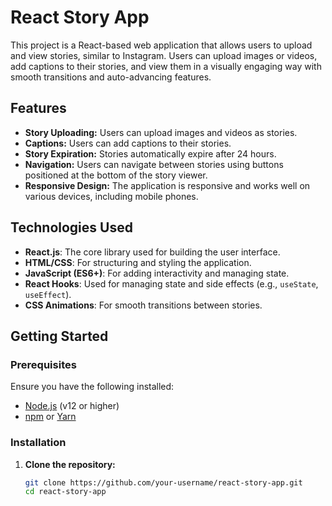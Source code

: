 # **React Story App**

This project is a React-based web application that allows users to upload and view stories, similar to Instagram. Users can upload images or videos, add captions to their stories, and view them in a visually engaging way with smooth transitions and auto-advancing features.

## **Features**

- **Story Uploading:** Users can upload images and videos as stories.
- **Captions:** Users can add captions to their stories.
- **Story Expiration:** Stories automatically expire after 24 hours.
- **Navigation:** Users can navigate between stories using buttons positioned at the bottom of the story viewer.
- **Responsive Design:** The application is responsive and works well on various devices, including mobile phones.

## **Technologies Used**

- **React.js**: The core library used for building the user interface.
- **HTML/CSS**: For structuring and styling the application.
- **JavaScript (ES6+)**: For adding interactivity and managing state.
- **React Hooks**: Used for managing state and side effects (e.g., `useState`, `useEffect`).
- **CSS Animations**: For smooth transitions between stories.

## **Getting Started**

### **Prerequisites**

Ensure you have the following installed:

- [Node.js](https://nodejs.org/) (v12 or higher)
- [npm](https://www.npmjs.com/) or [Yarn](https://yarnpkg.com/)

### **Installation**

1. **Clone the repository:**

   ```bash
   git clone https://github.com/your-username/react-story-app.git
   cd react-story-app
